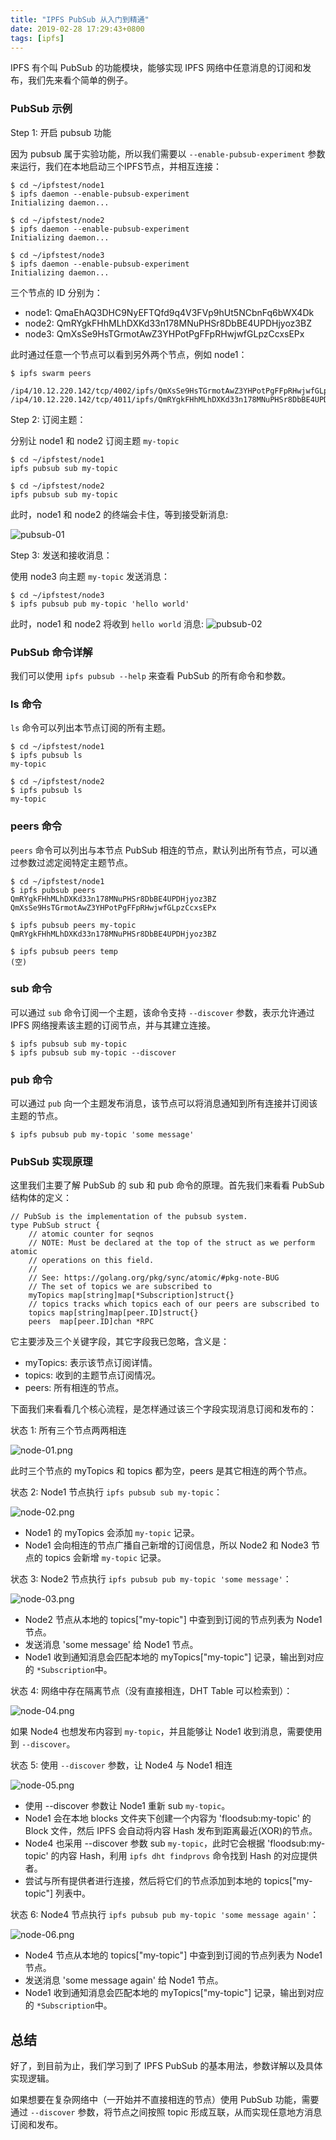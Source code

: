 ```yaml
---
title: "IPFS PubSub 从入门到精通"
date: 2019-02-28 17:29:43+0800
tags: [ipfs]
---
```


IPFS 有个叫 PubSub 的功能模块，能够实现 IPFS 网络中任意消息的订阅和发布，我们先来看个简单的例子。

### PubSub 示例

Step 1: 开启 pubsub 功能

因为 pubsub 属于实验功能，所以我们需要以 `--enable-pubsub-experiment` 参数来运行，我们在本地启动三个IPFS节点，并相互连接：

```
$ cd ~/ipfstest/node1
$ ipfs daemon --enable-pubsub-experiment
Initializing daemon...

$ cd ~/ipfstest/node2
$ ipfs daemon --enable-pubsub-experiment
Initializing daemon...

$ cd ~/ipfstest/node3
$ ipfs daemon --enable-pubsub-experiment
Initializing daemon...
```

三个节点的 ID 分别为：
- node1: QmaEhAQ3DHC9NyEFTQfd9q4V3FVp9hUt5NCbnFq6bWX4Dk
- node2: QmRYgkFHhMLhDXKd33n178MNuPHSr8DbBE4UPDHjyoz3BZ
- node3: QmXsSe9HsTGrmotAwZ3YHPotPgFFpRHwjwfGLpzCcxsEPx

此时通过任意一个节点可以看到另外两个节点，例如 node1：

```
$ ipfs swarm peers

/ip4/10.12.220.142/tcp/4002/ipfs/QmXsSe9HsTGrmotAwZ3YHPotPgFFpRHwjwfGLpzCcxsEPx
/ip4/10.12.220.142/tcp/4011/ipfs/QmRYgkFHhMLhDXKd33n178MNuPHSr8DbBE4UPDHjyoz3BZ
```

Step 2: 订阅主题：

分别让 node1 和 node2 订阅主题 `my-topic`

```
$ cd ~/ipfstest/node1
ipfs pubsub sub my-topic

$ cd ~/ipfstest/node2
ipfs pubsub sub my-topic
```
此时，node1 和 node2 的终端会卡住，等到接受新消息:

![pubsub-01](/images/pubsub/01.png)

Step 3: 发送和接收消息：

使用 node3 向主题 `my-topic` 发送消息：

```
$ cd ~/ipfstest/node3
$ ipfs pubsub pub my-topic 'hello world'
```

此时，node1 和 node2  将收到 `hello world` 消息:
![pubsub-02](/images/pubsub/02.png)

### PubSub 命令详解

我们可以使用 `ipfs pubsub --help` 来查看 PubSub 的所有命令和参数。

### ls 命令

`ls` 命令可以列出本节点订阅的所有主题。

```
$ cd ~/ipfstest/node1
$ ipfs pubsub ls
my-topic

$ cd ~/ipfstest/node2
$ ipfs pubsub ls
my-topic
```

### peers 命令

`peers` 命令可以列出与本节点 PubSub 相连的节点，默认列出所有节点，可以通过参数过滤定阅特定主题节点。

```
$ cd ~/ipfstest/node1
$ ipfs pubsub peers
QmRYgkFHhMLhDXKd33n178MNuPHSr8DbBE4UPDHjyoz3BZ
QmXsSe9HsTGrmotAwZ3YHPotPgFFpRHwjwfGLpzCcxsEPx

$ ipfs pubsub peers my-topic
QmRYgkFHhMLhDXKd33n178MNuPHSr8DbBE4UPDHjyoz3BZ

$ ipfs pubsub peers temp
(空)
```

### sub 命令

可以通过 `sub` 命令订阅一个主题，该命令支持 `--discover` 参数，表示允许通过 IPFS 网络搜素该主题的订阅节点，并与其建立连接。

```
$ ipfs pubsub sub my-topic
$ ipfs pubsub sub my-topic --discover
```

### pub 命令

可以通过 `pub` 向一个主题发布消息，该节点可以将消息通知到所有连接并订阅该主题的节点。

```
$ ipfs pubsub pub my-topic 'some message'
```

### PubSub 实现原理

这里我们主要了解 PubSub 的 sub 和 pub 命令的原理。首先我们来看看 PubSub 结构体的定义：

```golang
// PubSub is the implementation of the pubsub system.
type PubSub struct {
    // atomic counter for seqnos
    // NOTE: Must be declared at the top of the struct as we perform atomic
    // operations on this field.
    //
    // See: https://golang.org/pkg/sync/atomic/#pkg-note-BUG
    // The set of topics we are subscribed to
    myTopics map[string]map[*Subscription]struct{}
    // topics tracks which topics each of our peers are subscribed to
    topics map[string]map[peer.ID]struct{}
    peers  map[peer.ID]chan *RPC
```

它主要涉及三个关键字段，其它字段我已忽略，含义是：

- myTopics: 表示该节点订阅详情。
- topics: 收到的主题节点订阅情况。
- peers: 所有相连的节点。

下面我们来看看几个核心流程，是怎样通过该三个字段实现消息订阅和发布的：

状态 1: 所有三个节点两两相连

![node-01.png](/images/pubsub/node-01.png)

此时三个节点的 myTopics 和 topics 都为空，peers 是其它相连的两个节点。

状态 2: Node1 节点执行 `ipfs pubsub sub my-topic`：

![node-02.png](/images/pubsub/node-02.png)

- Node1 的 myTopics 会添加 `my-topic` 记录。
- Node1 会向相连的节点广播自己新增的订阅信息，所以 Node2 和 Node3 节点的 topics 会新增 `my-topic` 记录。

状态 3: Node2 节点执行 `ipfs pubsub pub my-topic 'some message'`：

![node-03.png](/images/pubsub/node-03.png)

- Node2 节点从本地的 topics["my-topic"] 中查到到订阅的节点列表为 Node1 节点。
- 发送消息 'some message' 给 Node1 节点。
- Node1 收到通知消息会匹配本地的 myTopics["my-topic"] 记录，输出到对应的 `*Subscription`中。

状态 4: 网络中存在隔离节点（没有直接相连，DHT Table 可以检索到）：

![node-04.png](/images/pubsub/node-04.png)

如果 Node4 也想发布内容到 `my-topic`，并且能够让 Node1 收到消息，需要使用到 `--discover`。

状态 5: 使用 `--discover` 参数，让 Node4 与 Node1 相连

![node-05.png](/images/pubsub/node-05.png)

- 使用 --discover 参数让 Node1 重新 sub `my-topic`。
- Node1 会在本地 blocks 文件夹下创建一个内容为 'floodsub:my-topic' 的 Block 文件，然后 IPFS 会自动将内容 Hash 发布到距离最近(XOR)的节点。
- Node4 也采用 --discover 参数 sub `my-topic`，此时它会根据 'floodsub:my-topic' 的内容 Hash，利用 `ipfs dht findprovs` 命令找到 Hash 的对应提供者。
- 尝试与所有提供者进行连接，然后将它们的节点添加到本地的 topics["my-topic"] 列表中。

状态 6: Node4 节点执行 `ipfs pubsub pub my-topic 'some message again'`：

![node-06.png](/images/pubsub/node-06.png)

- Node4 节点从本地的 topics["my-topic"] 中查到到订阅的节点列表为 Node1 节点。
- 发送消息 'some message again' 给 Node1 节点。
- Node1 收到通知消息会匹配本地的 myTopics["my-topic"] 记录，输出到对应的 `*Subscription`中。

## 总结

好了，到目前为止，我们学习到了 IPFS PubSub 的基本用法，参数详解以及具体实现逻辑。

如果想要在复杂网络中（一开始并不直接相连的节点）使用 PubSub 功能，需要通过 `--discover` 参数，将节点之间按照 topic 形成互联，从而实现任意地方消息订阅和发布。